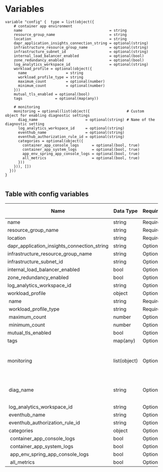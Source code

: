 # Variables

```
variable "config" {  type = list(object({
    # container app environment
    name                                        = string
    resource_group_name                         = string
    location                                    = string
    dapr_application_insights_connection_string = optional(string)
    infrastructure_resource_group_name          = optional(string)
    infrastructure_subnet_id                    = optional(string)
    internal_load_balancer_enabled              = optional(bool)
    zone_redundancy_enabled                     = optional(bool)
    log_analytics_workspace_id                  = optional(string)
    workload_profile = optional(object({
      name                  = string
      workload_profile_type = string
      maximum_count         = optional(number)
      minimum_count         = optional(number)
    }))
    mutual_tls_enabled = optional(bool)
    tags               = optional(map(any))

    # monitoring
    monitoring = optional(list(object({                 # Custom object for enabling diagnostic settings
      diag_name                      = optional(string) # Name of the diagnostic setting
      log_analytics_workspace_id     = optional(string)
      eventhub_name                  = optional(string)
      eventhub_authorization_rule_id = optional(string)
      categories = optional(object({
        container_app_console_logs      = optional(bool, true)
        container_app_system_logs       = optional(bool, true)
        app_env_spring_app_console_logs = optional(bool, true)
        all_metrics                     = optional(bool, true)
      }))
    })), [])
  }))
}


```


## Table with config variables

| Name | Data Type | Requirement | Default Value | Comment |
| ------- | --------- | ----------- | ------------- | ------- |
|name | string | Required |  |  |
|resource_group_name | string | Required |  |  |
|location | string | Required |  |  |
|dapr_application_insights_connection_string | string | Optional |  |  |
|infrastructure_resource_group_name | string | Optional |  |  |
|infrastructure_subnet_id | string | Optional |  |  |
|internal_load_balancer_enabled | bool | Optional |  |  |
|zone_redundancy_enabled | bool | Optional |  |  |
|log_analytics_workspace_id | string | Optional |  |  |
|workload_profile | object | Optional |  |  |
|&nbsp;name | string | Required |  |  |
|&nbsp;workload_profile_type | string | Required |  |  |
|&nbsp;maximum_count | number | Optional |  |  |
|&nbsp;minimum_count | number | Optional |  |  |
|mutual_tls_enabled | bool | Optional |  |  |
|tags | map(any) | Optional |  |  |
|monitoring | list(object) | Optional | [] |  Custom object for enabling diagnostic settings |
|&nbsp;diag_name | string | Optional |  |  Name of the diagnostic setting |
|&nbsp;log_analytics_workspace_id | string | Optional |  |  |
|&nbsp;eventhub_name | string | Optional |  |  |
|&nbsp;eventhub_authorization_rule_id | string | Optional |  |  |
|&nbsp;categories | object | Optional |  |  |
|&nbsp;&nbsp;container_app_console_logs | bool | Optional |  true |  |
|&nbsp;&nbsp;container_app_system_logs | bool | Optional |  true |  |
|&nbsp;&nbsp;app_env_spring_app_console_logs | bool | Optional |  true |  |
|&nbsp;&nbsp;all_metrics | bool | Optional |  true |  |


